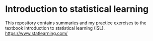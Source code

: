 # Introduction to statistical learning
This repository contains summaries and my practice exercises to the textbook introduction to statistical learning (ISL).
https://www.statlearning.com/
